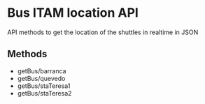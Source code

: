 # Bus ITAM location API

API methods to get the location of the shuttles in realtime in JSON

## Methods

- getBus/barranca
- getBus/quevedo
- getBus/staTeresa1
- getBus/staTeresa2
